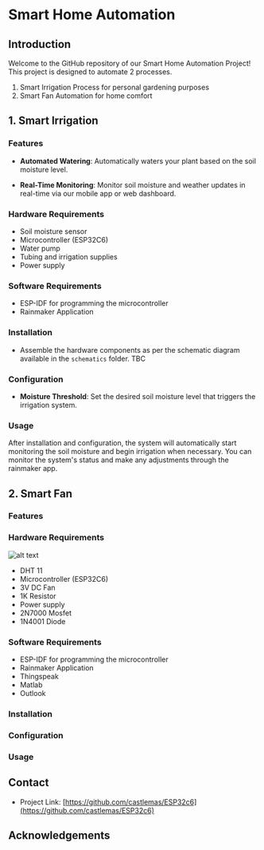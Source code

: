 # Smart Home Automation

## Introduction
Welcome to the GitHub repository of our Smart Home Automation Project! This project is designed to automate 2 processes. 
1. Smart Irrigation Process for personal gardening purposes
2. Smart Fan Automation for home comfort

## 1. Smart Irrigation
### Features
- **Automated Watering**: Automatically waters your plant based on the soil moisture level.
<!-- - **Easy Configuration**: A user-friendly interface to set up and manage watering schedules. -->
- **Real-Time Monitoring**: Monitor soil moisture and weather updates in real-time via our mobile app or web dashboard.
<!-- - **Energy Efficient**: Designed to save water and reduce energy consumption by using advanced algorithms to determine the precise amount of water needed. -->

### Hardware Requirements
- Soil moisture sensor
- Microcontroller (ESP32C6)
- Water pump
- Tubing and irrigation supplies
- Power supply

### Software Requirements
- ESP-IDF for programming the microcontroller
- Rainmaker Application

### Installation
- Assemble the hardware components as per the schematic diagram available in the `schematics` folder.
TBC


### Configuration
- **Moisture Threshold**: Set the desired soil moisture level that triggers the irrigation system.
<!-- - **Watering Schedule**: Customize the watering intervals and duration according to your specific needs. -->

### Usage
After installation and configuration, the system will automatically start monitoring the soil moisture and begin irrigation when necessary. You can monitor the system's status and make any adjustments through the rainmaker app.

## 2. Smart Fan
### Features



### Hardware Requirements
![alt text](https://hackmd-prod-images.s3-ap-northeast-1.amazonaws.com/uploads/upload_8a2a35991a701750a73a1a32da6f2a31.png?AWSAccessKeyId=AKIA3XSAAW6AWSKNINWO&Expires=1713327807&Signature=fj6JDPdEWNvrKlpbK2AbJF2zkMI%3D)
- DHT 11
- Microcontroller (ESP32C6)
- 3V DC Fan 
- 1K Resistor
- Power supply
- 2N7000 Mosfet
- 1N4001 Diode

### Software Requirements
- ESP-IDF for programming the microcontroller
- Rainmaker Application
- Thingspeak
- Matlab
- Outlook

### Installation



### Configuration



### Usage



## Contact
- Project Link: [https://github.com/castlemas/ESP32c6](https://github.com/castlemas/ESP32c6)

## Acknowledgements


